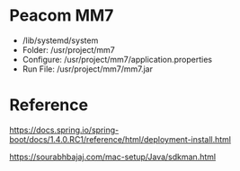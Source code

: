 # Peacom MM7

 - /lib/systemd/system
 - Folder: /usr/project/mm7
 - Configure: /usr/project/mm7/application.properties
 - Run File: /usr/project/mm7/mm7.jar

# Reference

https://docs.spring.io/spring-boot/docs/1.4.0.RC1/reference/html/deployment-install.html

https://sourabhbajaj.com/mac-setup/Java/sdkman.html